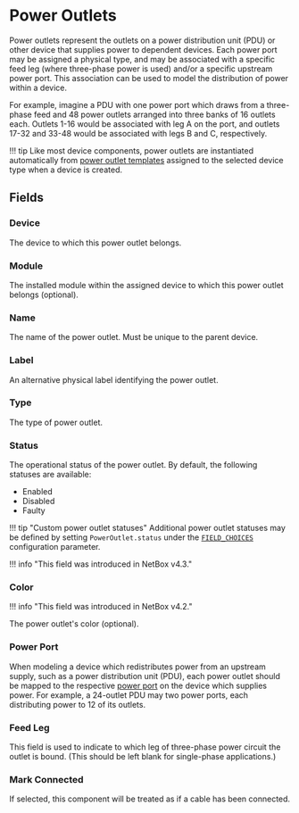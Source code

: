 # Power Outlets

Power outlets represent the outlets on a power distribution unit (PDU) or other device that supplies power to dependent devices. Each power port may be assigned a physical type, and may be associated with a specific feed leg (where three-phase power is used) and/or a specific upstream power port. This association can be used to model the distribution of power within a device.

For example, imagine a PDU with one power port which draws from a three-phase feed and 48 power outlets arranged into three banks of 16 outlets each. Outlets 1-16 would be associated with leg A on the port, and outlets 17-32 and 33-48 would be associated with legs B and C, respectively.

!!! tip
    Like most device components, power outlets are instantiated automatically from [power outlet templates](./poweroutlettemplate.md) assigned to the selected device type when a device is created.

## Fields

### Device

The device to which this power outlet belongs.

### Module

The installed module within the assigned device to which this power outlet belongs (optional).

### Name

The name of the power outlet. Must be unique to the parent device.

### Label

An alternative physical label identifying the power outlet.

### Type

The type of power outlet.

### Status

The operational status of the power outlet. By default, the following statuses are available:

* Enabled
* Disabled
* Faulty

!!! tip "Custom power outlet statuses"
    Additional power outlet statuses may be defined by setting `PowerOutlet.status` under the [`FIELD_CHOICES`](../../configuration/data-validation.md#field_choices) configuration parameter.

!!! info "This field was introduced in NetBox v4.3."

### Color

!!! info "This field was introduced in NetBox v4.2."

The power outlet's color (optional).

### Power Port

When modeling a device which redistributes power from an upstream supply, such as a power distribution unit (PDU), each power outlet should be mapped to the respective [power port](./powerport.md) on the device which supplies power. For example, a 24-outlet PDU may two power ports, each distributing power to 12 of its outlets.

### Feed Leg

This field is used to indicate to which leg of three-phase power circuit the outlet is bound. (This should be left blank for single-phase applications.)

### Mark Connected

If selected, this component will be treated as if a cable has been connected.
